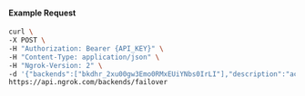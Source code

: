<!-- Code generated for API Clients. DO NOT EDIT. -->

#### Example Request

```bash
curl \
-X POST \
-H "Authorization: Bearer {API_KEY}" \
-H "Content-Type: application/json" \
-H "Ngrok-Version: 2" \
-d '{"backends":["bkdhr_2xu00gw3Emo0RMxEUiYNbs0IrLI"],"description":"acme failover","metadata":"{\"environment\": \"staging\"}"}' \
https://api.ngrok.com/backends/failover
```
